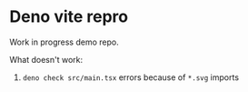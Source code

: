 # Deno vite repro

Work in progress demo repo.

What doesn't work:

1. `deno check src/main.tsx` errors because of `*.svg` imports
